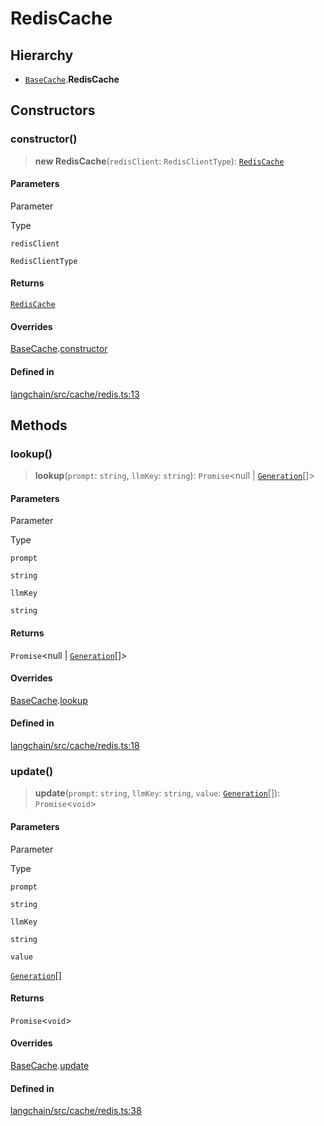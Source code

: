 RedisCache
==========

Hierarchy[](#hierarchy "Direct link to Hierarchy")
---------------------------------------------------

*   [`BaseCache`](/docs/api/schema/classes/BaseCache).**RedisCache**

Constructors[](#constructors "Direct link to Constructors")
------------------------------------------------------------

### constructor()[](#constructor "Direct link to constructor()")

> **new RedisCache**(`redisClient`: `RedisClientType`): [`RedisCache`](/docs/api/cache_redis/classes/RedisCache)

#### Parameters[](#parameters "Direct link to Parameters")

Parameter

Type

`redisClient`

`RedisClientType`

#### Returns[](#returns "Direct link to Returns")

[`RedisCache`](/docs/api/cache_redis/classes/RedisCache)

#### Overrides[](#overrides "Direct link to Overrides")

[BaseCache](/docs/api/schema/classes/BaseCache).[constructor](/docs/api/schema/classes/BaseCache#constructor)

#### Defined in[](#defined-in "Direct link to Defined in")

[langchain/src/cache/redis.ts:13](https://github.com/hwchase17/langchainjs/blob/1c1274d/langchain/src/cache/redis.ts#L13)

Methods[](#methods "Direct link to Methods")
---------------------------------------------

### lookup()[](#lookup "Direct link to lookup()")

> **lookup**(`prompt`: `string`, `llmKey`: `string`): `Promise`<null | [`Generation`](/docs/api/schema/interfaces/Generation)\[\]\>

#### Parameters[](#parameters-1 "Direct link to Parameters")

Parameter

Type

`prompt`

`string`

`llmKey`

`string`

#### Returns[](#returns-1 "Direct link to Returns")

`Promise`<null | [`Generation`](/docs/api/schema/interfaces/Generation)\[\]\>

#### Overrides[](#overrides-1 "Direct link to Overrides")

[BaseCache](/docs/api/schema/classes/BaseCache).[lookup](/docs/api/schema/classes/BaseCache#lookup)

#### Defined in[](#defined-in-1 "Direct link to Defined in")

[langchain/src/cache/redis.ts:18](https://github.com/hwchase17/langchainjs/blob/1c1274d/langchain/src/cache/redis.ts#L18)

### update()[](#update "Direct link to update()")

> **update**(`prompt`: `string`, `llmKey`: `string`, `value`: [`Generation`](/docs/api/schema/interfaces/Generation)\[\]): `Promise`<`void`\>

#### Parameters[](#parameters-2 "Direct link to Parameters")

Parameter

Type

`prompt`

`string`

`llmKey`

`string`

`value`

[`Generation`](/docs/api/schema/interfaces/Generation)\[\]

#### Returns[](#returns-2 "Direct link to Returns")

`Promise`<`void`\>

#### Overrides[](#overrides-2 "Direct link to Overrides")

[BaseCache](/docs/api/schema/classes/BaseCache).[update](/docs/api/schema/classes/BaseCache#update)

#### Defined in[](#defined-in-2 "Direct link to Defined in")

[langchain/src/cache/redis.ts:38](https://github.com/hwchase17/langchainjs/blob/1c1274d/langchain/src/cache/redis.ts#L38)